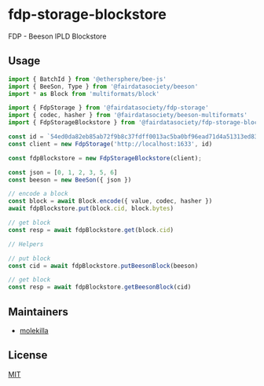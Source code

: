 # fdp-storage-blockstore

FDP - Beeson IPLD Blockstore

## Usage

```typescript
import { BatchId } from '@ethersphere/bee-js'
import { BeeSon, Type } from '@fairdatasociety/beeson'
import * as Block from 'multiformats/block'

import { FdpStorage } from '@fairdatasociety/fdp-storage'
import { codec, hasher } from '@fairdatasociety/beeson-multiformats'
import { FdpStorageBlockstore } from '@fairdatasociety/fdp-storage-blockstore'

const id = `54ed0da82eb85ab72f9b8c37fdff0013ac5ba0bf96ead71d4a51313ed831b9e5` as BatchId
const client = new FdpStorage('http://localhost:1633', id)

const fdpBlockstore = new FdpStorageBlockstore(client);

const json = [0, 1, 2, 3, 5, 6]
const beeson = new BeeSon({ json })

// encode a block
const block = await Block.encode({ value, codec, hasher })
await fdpBlockstore.put(block.cid, block.bytes)

// get block
const resp = await fdpBlockstore.get(block.cid)

// Helpers

// put block
const cid = await fdpBlockstore.putBeesonBlock(beeson)

// get block
const resp = await fdpBlockstore.getBeesonBlock(cid)
```


## Maintainers

- [molekilla](https://github.com/molekilla)

## License

[MIT](./LICENSE)

